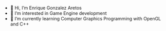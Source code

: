 - 👋 Hi, I’m Enrique Gonzalez Aretos
- 👀 I’m interested in Game Engine development
- 🌱 I’m currently learning Computer Graphics Programming with OpenGL and C++
